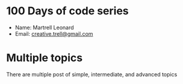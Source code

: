 # 100 Days of code series

- Name: Martrell Leonard
- Email: creative.trell@gmail.com

# Multiple topics

There are multiple post of simple, intermediate, and advanced topics
